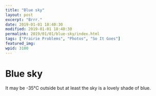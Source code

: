 ```yaml
---
title: "Blue sky"
layout: post
excerpt: "Brrr."
date: 2019-01-01 18:40:30
modified: 2019-01-01 18:40:30
permalink: 2019/01/01/blue-sky/index.html
tags: ["Prairie Problems", "Photos", "So It Goes"]
featured_img: 
wpid: 3100
---
```


# Blue sky

It may be -35°C outside but at least the sky is a lovely shade of blue.